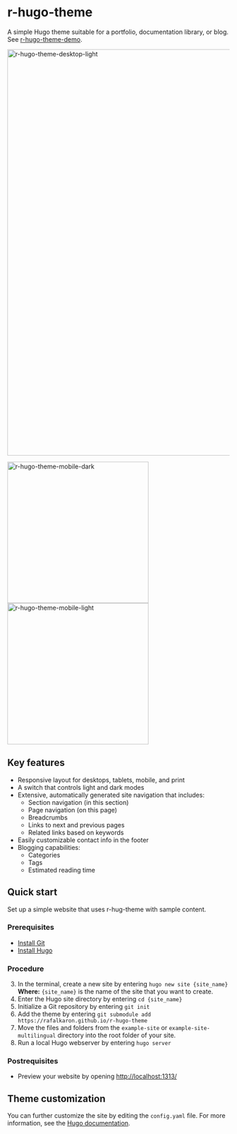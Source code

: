 # r-hugo-theme

A simple Hugo theme suitable for a portfolio, documentation library, or blog. See [r-hugo-theme-demo](https://rafalkaron.github.io/r-hugo-theme-demo).  

<img width="920" alt="r-hugo-theme-desktop-light" src="https://user-images.githubusercontent.com/45826759/175793931-f7810c7e-1ce9-438c-98f7-ee9c9a75536b.png">  

<img width="320" alt="r-hugo-theme-mobile-dark" src="https://user-images.githubusercontent.com/45826759/175793933-db7448a7-fd96-474c-8073-c05a09d6b7db.png"><img width="320" alt="r-hugo-theme-mobile-light" src="https://user-images.githubusercontent.com/45826759/175793934-9d00a991-8e40-4c5d-8149-540c93b462cf.png">

## Key features

* Responsive layout for desktops, tablets, mobile, and print
* A switch that controls light and dark modes
* Extensive, automatically generated site navigation that includes:
  * Section navigation (in this section)
  * Page navigation (on this page)
  * Breadcrumbs
  * Links to next and previous pages
  * Related links based on keywords
* Easily customizable contact info in the footer
* Blogging capabilities:
  * Categories
  * Tags
  * Estimated reading time

## Quick start

Set up a simple website that uses r-hug-theme with sample content.

### Prerequisites

* [Install Git](https://git-scm.com/book/en/v2/Getting-Started-Installing-Git)
* [Install Hugo](https://gohugo.io/getting-started/quick-start/#step-1-install-hugo)

### Procedure

3. In the terminal, create a new site by entering `hugo new site {site_name}`  
**Where:** `{site_name}` is the name of the site that you want to create.
4. Enter the Hugo site directory by entering `cd {site_name}`
5. Initialize a Git repository by entering `git init`
6. Add the theme by entering `git submodule add https://rafalkaron.github.io/r-hugo-theme`
7. Move the files and folders from the `example-site` or `example-site-multilingual` directory into the root folder of your site.
8. Run a local Hugo webserver by entering `hugo server`

### Postrequisites

* Preview your website by opening [http://localhost:1313/](http://localhost:1313/)

## Theme customization

You can further customize the site by editing the `config.yaml` file. For more information, see the [Hugo documentation](https://gohugo.io/documentation/).

